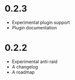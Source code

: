# 0.2.3
* Experimental plugin support
* Plugin documentation

# 0.2.2

* Experimental anti-raid
* A changelog
* A roadmap

